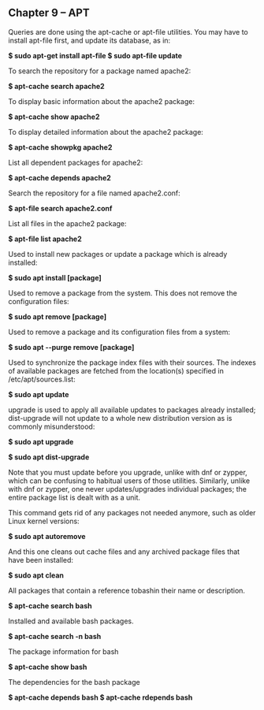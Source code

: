 ## Chapter 9 – APT ##

Queries are done using the apt-cache or apt-file utilities. You may have to install apt-file first, and update its database, as in:

**$ sudo apt-get install apt-file
$ sudo apt-file update**

To search the repository for a package named apache2:

**$ apt-cache search apache2**

To display basic information about the apache2 package:

**$ apt-cache show apache2**

To display detailed information about the apache2 package:

**$ apt-cache showpkg apache2**

List all dependent packages for apache2:

**$ apt-cache depends apache2**

Search the repository for a file named apache2.conf:

**$ apt-file search apache2.conf**

List all files in the apache2 package:

**$ apt-file list apache2**

Used to install new packages or update a package which is already installed: 

**$ sudo apt install [package]**

Used to remove a package from the system. This does not remove the configuration files: 

**$ sudo apt remove [package]**

Used to remove a package and its configuration files from a system: 

**$ sudo apt --purge remove [package]**

Used to synchronize the package index files with their sources. The indexes of available packages are fetched from the location(s) specified in /etc/apt/sources.list:

**$ sudo apt update**

upgrade is used to apply all available updates to packages already installed; dist-upgrade will not update to a whole new distribution version as is commonly misunderstood:

**$ sudo apt upgrade**

**$ sudo apt dist-upgrade**

Note that you must update before you upgrade, unlike with dnf or zypper, which can be confusing to habitual users of those utilities. Similarly, unlike with dnf or zypper, one never updates/upgrades individual packages; the entire package list is dealt with as a unit.

This command gets rid of any packages not needed anymore, such as older Linux kernel versions:

**$ sudo apt autoremove**

And this one cleans out cache files and any archived package files that have been installed:

**$ sudo apt clean**

All packages that contain a reference tobashin their name or description.

**$ apt-cache search bash**

Installed and available bash packages.

**$ apt-cache search -n bash**

The package information for bash

**$ apt-cache show bash**

The dependencies for the bash package

**$ apt-cache depends bash
$ apt-cache rdepends bash**
